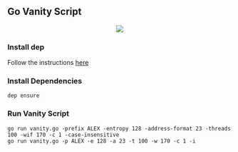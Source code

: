 ## Go Vanity Script

<p align="center">
    <img src="https://github.com/ark-collective/go-vanity/blob/master/banner.png" />
</p>

### Install dep

Follow the instructions [here](https://github.com/golang/dep#installation)

### Install Dependencies

```
dep ensure
```

### Run Vanity Script

```
go run vanity.go -prefix ALEX -entropy 128 -address-format 23 -threads 100 -wif 170 -c 1 -case-insensitive
go run vanity.go -p ALEX -e 128 -a 23 -t 100 -w 170 -c 1 -i
```
